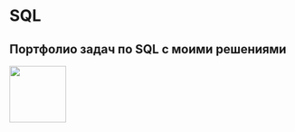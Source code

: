 # SQL
## Портфолио задач по SQL с моими решениями
<div id="header" aling="center">
  <img src="https://media.giphy.com/media/V8y1y1FzxDETVUtQE4/giphy.gif" width="100"/>
  </div>
